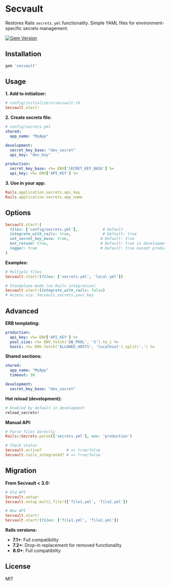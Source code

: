 # Secvault

Restores Rails `secrets.yml` functionality. Simple YAML files for environment-specific secrets management.

[![Gem Version](https://img.shields.io/gem/v/secvault.svg)](https://rubygems.org/gems/secvault)

## Installation

```ruby
gem 'secvault'
```

## Usage

**1. Add to initializer:**
```ruby
# config/initializers/secvault.rb
Secvault.start!
```

**2. Create secrets file:**
```yaml
# config/secrets.yml
shared:
  app_name: "MyApp"

development:
  secret_key_base: "dev_secret"
  api_key: "dev_key"

production:
  secret_key_base: <%= ENV['SECRET_KEY_BASE'] %>
  api_key: <%= ENV['API_KEY'] %>
```

**3. Use in your app:**
```ruby
Rails.application.secrets.api_key
Rails.application.secrets.app_name
```

## Options

```ruby
Secvault.start!(
  files: ['config/secrets.yml'],           # Default
  integrate_with_rails: true,              # Default: true
  set_secret_key_base: true,              # Default: true
  hot_reload: true,                       # Default: true in development
  logger: true                            # Default: true except production
)
```

**Examples:**
```ruby
# Multiple files
Secvault.start!(files: ['secrets.yml', 'local.yml'])

# Standalone mode (no Rails integration)
Secvault.start!(integrate_with_rails: false)
# Access via: Secvault.secrets.your_key
```


## Advanced

**ERB templating:**
```yaml
production:
  api_key: <%= ENV['API_KEY'] %>
  pool_size: <%= ENV.fetch('DB_POOL', '5').to_i %>
  hosts: <%= ENV.fetch('ALLOWED_HOSTS', 'localhost').split(',') %>
```

**Shared sections:**
```yaml
shared:
  app_name: "MyApp"
  timeout: 30

development:
  secret_key_base: "dev_secret"
```

**Hot reload (development):**
```ruby
# Enabled by default in development
reload_secrets!
```
**Manual API:**
```ruby
# Parse files directly
Rails::Secrets.parse(['secrets.yml'], env: 'production')

# Check status
Secvault.active?           # => true/false
Secvault.rails_integrated? # => true/false
```

## Migration

**From Secvault < 3.0:**
```ruby
# Old API
Secvault.setup!
Secvault.setup_multi_file!(['file1.yml', 'file2.yml'])

# New API
Secvault.start!
Secvault.start!(files: ['file1.yml', 'file2.yml'])
```

**Rails versions:**
- **7.1+**: Full compatibility
- **7.2+**: Drop-in replacement for removed functionality  
- **8.0+**: Full compatibility

## License

MIT
